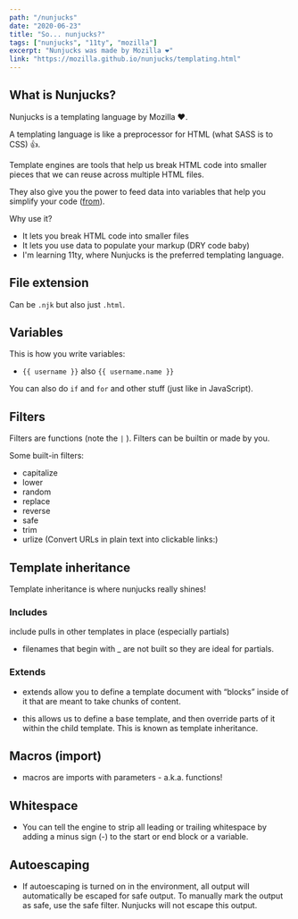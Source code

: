 ```yaml
---
path: "/nunjucks"
date: "2020-06-23"
title: "So... nunjucks?"
tags: ["nunjucks", "11ty", "mozilla"]
excerpt: "Nunjucks was made by Mozilla ❤️"
link: "https://mozilla.github.io/nunjucks/templating.html"
---
```


## What is Nunjucks?

Nunjucks is a templating language by Mozilla ❤️.

A templating language is like a preprocessor for HTML (what SASS is to CSS) 👍.

Template engines are tools that help us break HTML code into smaller pieces that we can reuse across multiple HTML files.

They also give you the power to feed data into variables that help you simplify your code ([from](https://zellwk.com/blog/nunjucks-with-gulp/)).

Why use it?

- It lets you break HTML code into smaller files
- It lets you use data to populate your markup (DRY code baby)
- I'm learning 11ty, where Nunjucks is the preferred templating language.

## File extension

Can be `.njk` but also just `.html`.

## Variables

This is how you write variables:

- `{{ username }}` also `{{ username.name }}`

You can also do `if` and `for` and other stuff (just like in JavaScript).

## Filters

Filters are functions (note the `|` ). Filters can be builtin or made by you.

Some built-in filters:

- capitalize
- lower
- random
- replace
- reverse
- safe
- trim
- urlize (Convert URLs in plain text into clickable links:)

## Template inheritance

Template inheritance is where nunjucks really shines!

### Includes

include pulls in other templates in place (especially partials)

- filenames that begin with \_ are not built so they are ideal for partials.

### Extends

- extends allow you to define a template document with “blocks” inside of it that are meant to take chunks of content.

- this allows us to define a base template, and then override parts of it within the child template. This is known as template inheritance.

## Macros (import)

- macros are imports with parameters - a.k.a. functions!

## Whitespace

- You can tell the engine to strip all leading or trailing whitespace by adding a minus sign (-) to the start or end block or a variable.

## Autoescaping

- If autoescaping is turned on in the environment, all output will automatically be escaped for safe output. To manually mark the output as safe, use the safe filter. Nunjucks will not escape this output.
